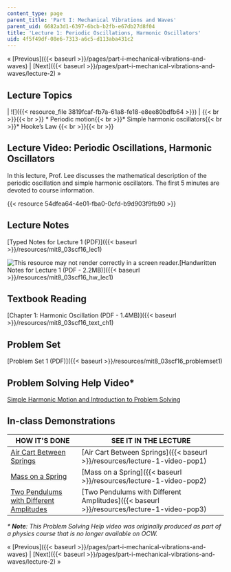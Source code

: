 ```yaml
---
content_type: page
parent_title: 'Part I: Mechanical Vibrations and Waves'
parent_uid: 6682a3d1-6397-6bcb-b2fb-e67db27d8f04
title: 'Lecture 1: Periodic Oscillations, Harmonic Oscillators'
uid: 4f5f49df-08e6-7313-a6c5-d113aba431c2
---
```


« [Previous]({{< baseurl >}}/pages/part-i-mechanical-vibrations-and-waves) | [Next]({{< baseurl >}}/pages/part-i-mechanical-vibrations-and-waves/lecture-2) »

Lecture Topics
--------------

| ![]({{< resource_file 3819fcaf-fb7a-61a8-fe18-e8ee80bdfb64 >}}) |  {{< br >}}{{< br >}} *   Periodic motion{{< br >}}*   Simple harmonic oscillators{{< br >}}*   Hooke’s Law {{< br >}}{{< br >}}  

Lecture Video: Periodic Oscillations, Harmonic Oscillators
----------------------------------------------------------

In this lecture, Prof. Lee discusses the mathematical description of the periodic oscillation and simple harmonic oscillators. The first 5 minutes are devoted to course information.

{{< resource 54dfea64-4e01-fba0-0cfd-b9d903f9fb90 >}}

Lecture Notes
-------------

[Typed Notes for Lecture 1 (PDF)]({{< baseurl >}}/resources/mit8_03scf16_lec1)

![This resource may not render correctly in a screen reader.](/images/inacessible.gif)[Handwritten Notes for Lecture 1 (PDF - 2.2MB)]({{< baseurl >}}/resources/mit8_03scf16_hw_lec1)

Textbook Reading
----------------

[Chapter 1: Harmonic Oscillation (PDF - 1.4MB)]({{< baseurl >}}/resources/mit8_03scf16_text_ch1)

Problem Set
-----------

[Problem Set 1 (PDF)]({{< baseurl >}}/resources/mit8_03scf16_problemset1)

Problem Solving Help Video\*
----------------------------

[Simple Harmonic Motion and Introduction to Problem Solving](/courses/res-8-005-vibrations-and-waves-problem-solving-fall-2012/pages/problem-solving-videos/simple-harmonic-motion-and-introduction-to-problem-solving-1)

In-class Demonstrations
-----------------------

| HOW IT'S DONE | SEE IT IN THE LECTURE |
| --- | --- |
| [Air Cart Between Springs](http://tsgphysics.mit.edu/front/?page=demo.php&letnum=C%201&show=0) | [Air Cart Between Springs]({{< baseurl >}}/resources/lecture-1-video-pop1) |
| [Mass on a Spring](http://tsgphysics.mit.edu/front/?page=demo.php&letnum=C%202&show=0) | [Mass on a Spring]({{< baseurl >}}/resources/lecture-1-video-pop2) |
| [Two Pendulums with Different Amplitudes](http://tsgphysics.mit.edu/front/?page=demo.php&letnum=C%2010&show=0) | [Two Pendulums with Different Amplitudes]({{< baseurl >}}/resources/lecture-1-video-pop3) 

_\* **Note**: This Problem Solving Help video was originally produced as part of a physics course that is no longer available on OCW._

« [Previous]({{< baseurl >}}/pages/part-i-mechanical-vibrations-and-waves) | [Next]({{< baseurl >}}/pages/part-i-mechanical-vibrations-and-waves/lecture-2) »